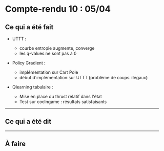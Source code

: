 # Compte-rendu 10 : 05/04

## Ce qui a été fait
- UTTT : 
    - courbe entropie augmente, converge
    - les q-values ne sont pas à 0

- Policy Gradient :
    - implémentation sur Cart Pole
    - début d'implémentation sur UTTT (problème de coups illégaux)

- Qlearning tabulaire :
  - Mise en place du thrust relatif dans l'état
  - Test sur codingame : résultats satisfaisants


---

## Ce qui a été dit

---

## À faire

